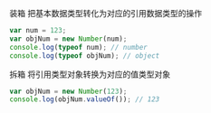 装箱
把基本数据类型转化为对应的引用数据类型的操作

```js
var num = 123;
var objNum = new Number(num);
console.log(typeof num); // number
console.log(typeof objNum); // object
```

拆箱
将引用类型对象转换为对应的值类型对象

```js
var objNum = new Number(123);
console.log(objNum.valueOf()); // 123
```